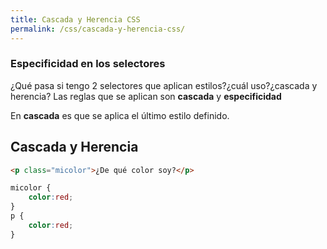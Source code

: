 ```yaml
---
title: Cascada y Herencia CSS
permalink: /css/cascada-y-herencia-css/
---
```




### Especificidad en los selectores
¿Qué pasa si tengo 2 selectores que aplican estilos?¿cuál uso?¿cascada y herencia?
Las reglas que se aplican son **cascada** y **especificidad**

En **cascada** es que se aplica el último estilo definido.

## Cascada y Herencia

~~~html
<p class="micolor">¿De qué color soy?</p>
~~~

~~~css
micolor {
    color:red;
}
p {
    color:red;
}
~~~




